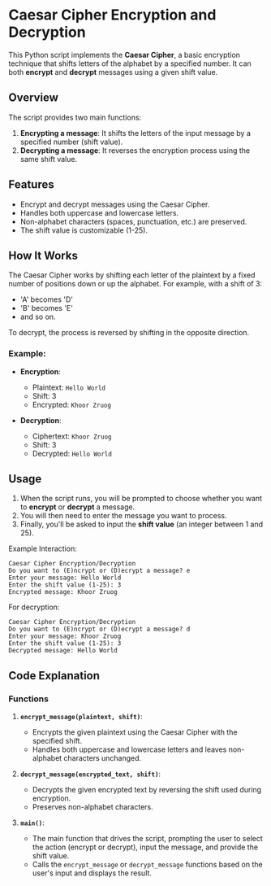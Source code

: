 
# Caesar Cipher Encryption and Decryption

This Python script implements the **Caesar Cipher**, a basic encryption technique that shifts letters of the alphabet by a specified number. It can both **encrypt** and **decrypt** messages using a given shift value.

## Overview

The script provides two main functions:
1. **Encrypting a message**: It shifts the letters of the input message by a specified number (shift value).
2. **Decrypting a message**: It reverses the encryption process using the same shift value.

## Features

- Encrypt and decrypt messages using the Caesar Cipher.
- Handles both uppercase and lowercase letters.
- Non-alphabet characters (spaces, punctuation, etc.) are preserved.
- The shift value is customizable (1-25).

## How It Works

The Caesar Cipher works by shifting each letter of the plaintext by a fixed number of positions down or up the alphabet. For example, with a shift of 3:
- 'A' becomes 'D'
- 'B' becomes 'E'
- and so on.

To decrypt, the process is reversed by shifting in the opposite direction.

### Example:

- **Encryption**:  
  - Plaintext: `Hello World`  
  - Shift: 3  
  - Encrypted: `Khoor Zruog`

- **Decryption**:  
  - Ciphertext: `Khoor Zruog`  
  - Shift: 3  
  - Decrypted: `Hello World`


## Usage

1. When the script runs, you will be prompted to choose whether you want to **encrypt** or **decrypt** a message. 
2. You will then need to enter the message you want to process.
3. Finally, you'll be asked to input the **shift value** (an integer between 1 and 25).

Example Interaction:

```
Caesar Cipher Encryption/Decryption
Do you want to (E)ncrypt or (D)ecrypt a message? e
Enter your message: Hello World
Enter the shift value (1-25): 3
Encrypted message: Khoor Zruog
```

For decryption:

```
Caesar Cipher Encryption/Decryption
Do you want to (E)ncrypt or (D)ecrypt a message? d
Enter your message: Khoor Zruog
Enter the shift value (1-25): 3
Decrypted message: Hello World
```

## Code Explanation

### Functions

1. **`encrypt_message(plaintext, shift)`**:
   - Encrypts the given plaintext using the Caesar Cipher with the specified shift.
   - Handles both uppercase and lowercase letters and leaves non-alphabet characters unchanged.

2. **`decrypt_message(encrypted_text, shift)`**:
   - Decrypts the given encrypted text by reversing the shift used during encryption.
   - Preserves non-alphabet characters.

3. **`main()`**:
   - The main function that drives the script, prompting the user to select the action (encrypt or decrypt), input the message, and provide the shift value.
   - Calls the `encrypt_message` or `decrypt_message` functions based on the user's input and displays the result.



